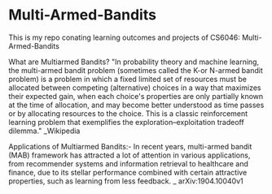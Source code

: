 # Multi-Armed-Bandits
This is my repo conating learning outcomes and projects of CS6046: Multi-Armed-Bandits

What are Multiarmed Bandits?
"In probability theory and machine learning, the multi-armed bandit problem (sometimes called the K-or N-armed bandit problem) is a problem in which a fixed limited set of resources must be allocated between competing (alternative) choices in a way that maximizes their expected gain, when each choice's properties are only partially known at the time of allocation, and may become better understood as time passes or by allocating resources to the choice. This is a classic reinforcement learning problem that exemplifies the exploration–exploitation tradeoff dilemma." _Wikipedia

Applications of Multiarmed Bandits:-
In recent years, multi-armed bandit (MAB) framework has attracted a lot of attention in various applications, from recommender systems and information retrieval to healthcare and finance, due to its stellar performance combined with certain attractive properties, such as learning from less feedback. _ arXiv:1904.10040v1
